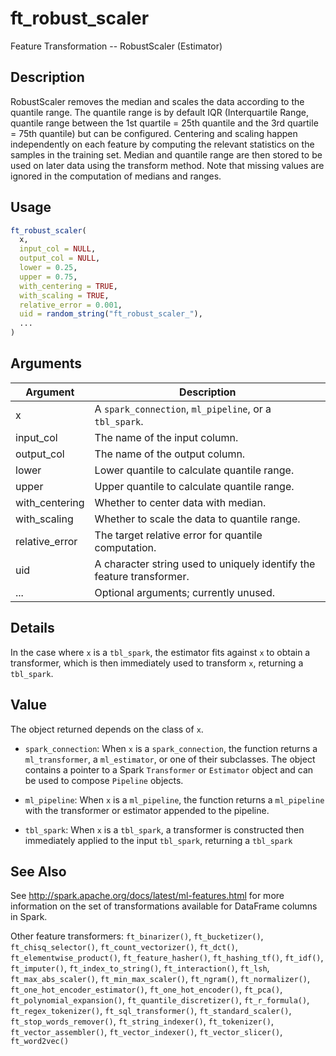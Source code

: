 # ft_robust_scaler


Feature Transformation -- RobustScaler (Estimator)




## Description

RobustScaler removes the median and scales the data according to the quantile range.
The quantile range is by default IQR (Interquartile Range, quantile range between the
1st quartile = 25th quantile and the 3rd quartile = 75th quantile) but can be configured.
Centering and scaling happen independently on each feature by computing the relevant
statistics on the samples in the training set. Median and quantile range are then
stored to be used on later data using the transform method.
Note that missing values are ignored in the computation of medians and ranges.





## Usage
```r
ft_robust_scaler(
  x,
  input_col = NULL,
  output_col = NULL,
  lower = 0.25,
  upper = 0.75,
  with_centering = TRUE,
  with_scaling = TRUE,
  relative_error = 0.001,
  uid = random_string("ft_robust_scaler_"),
  ...
)
```




## Arguments


Argument      |Description
------------- |----------------
x | A ``spark_connection``, ``ml_pipeline``, or a ``tbl_spark``.
input_col | The name of the input column.
output_col | The name of the output column.
lower | Lower quantile to calculate quantile range.
upper | Upper quantile to calculate quantile range.
with_centering | Whether to center data with median.
with_scaling | Whether to scale the data to quantile range.
relative_error | The target relative error for quantile computation.
uid | A character string used to uniquely identify the feature transformer.
... | Optional arguments; currently unused.




## Details

In the case where ``x`` is a ``tbl_spark``, the estimator fits against ``x``
  to obtain a transformer, which is then immediately used to transform ``x``, returning a ``tbl_spark``.





## Value

The object returned depends on the class of ``x``.


  
*  `spark_connection`: When `x` is a `spark_connection`, the function returns a `ml_transformer`,
  a `ml_estimator`, or one of their subclasses. The object contains a pointer to
  a Spark `Transformer` or `Estimator` object and can be used to compose
  `Pipeline` objects.

  
*  `ml_pipeline`: When `x` is a `ml_pipeline`, the function returns a `ml_pipeline` with
  the transformer or estimator appended to the pipeline.

  
*  `tbl_spark`: When `x` is a `tbl_spark`, a transformer is constructed then
  immediately applied to the input `tbl_spark`, returning a `tbl_spark`







## See Also

See http://spark.apache.org/docs/latest/ml-features.html for
  more information on the set of transformations available for DataFrame
  columns in Spark.

Other feature transformers: 
`ft_binarizer()`,
`ft_bucketizer()`,
`ft_chisq_selector()`,
`ft_count_vectorizer()`,
`ft_dct()`,
`ft_elementwise_product()`,
`ft_feature_hasher()`,
`ft_hashing_tf()`,
`ft_idf()`,
`ft_imputer()`,
`ft_index_to_string()`,
`ft_interaction()`,
`ft_lsh`,
`ft_max_abs_scaler()`,
`ft_min_max_scaler()`,
`ft_ngram()`,
`ft_normalizer()`,
`ft_one_hot_encoder_estimator()`,
`ft_one_hot_encoder()`,
`ft_pca()`,
`ft_polynomial_expansion()`,
`ft_quantile_discretizer()`,
`ft_r_formula()`,
`ft_regex_tokenizer()`,
`ft_sql_transformer()`,
`ft_standard_scaler()`,
`ft_stop_words_remover()`,
`ft_string_indexer()`,
`ft_tokenizer()`,
`ft_vector_assembler()`,
`ft_vector_indexer()`,
`ft_vector_slicer()`,
`ft_word2vec()`



